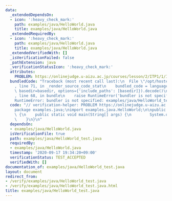 ```yaml
---
data:
  _extendedDependsOn:
  - icon: ':heavy_check_mark:'
    path: examples/java/HelloWorld.java
    title: examples/java/HelloWorld.java
  _extendedRequiredBy:
  - icon: ':heavy_check_mark:'
    path: examples/java/HelloWorld.java
    title: examples/java/HelloWorld.java
  _extendedVerifiedWith: []
  _isVerificationFailed: false
  _pathExtension: java
  _verificationStatusIcon: ':heavy_check_mark:'
  attributes:
    PROBLEM: https://onlinejudge.u-aizu.ac.jp/courses/lesson/2/ITP1/1/ITP1_1_A
  bundledCode: "Traceback (most recent call last):\n  File \"/opt/hostedtoolcache/Python/3.9.4/x64/lib/python3.9/site-packages/onlinejudge_verify/documentation/build.py\"\
    , line 71, in _render_source_code_stat\n    bundled_code = language.bundle(stat.path,\
    \ basedir=basedir, options={'include_paths': [basedir]}).decode()\n  File \"/opt/hostedtoolcache/Python/3.9.4/x64/lib/python3.9/site-packages/onlinejudge_verify/languages/user_defined.py\"\
    , line 68, in bundle\n    raise RuntimeError('bundler is not specified: {}'.format(str(path)))\n\
    RuntimeError: bundler is not specified: examples/java/HelloWorld_test.java\n"
  code: "// verification-helper: PROBLEM https://onlinejudge.u-aizu.ac.jp/courses/lesson/2/ITP1/1/ITP1_1_A\n\
    package examples.java;\nimport examples.java.HelloWorld;\n\npublic class HelloWorld_test\
    \ {\n    public static void main(String[] args) {\n        System.out.println(HelloWorld.getHelloWorld());\n\
    \    }\n}\n"
  dependsOn:
  - examples/java/HelloWorld.java
  isVerificationFile: true
  path: examples/java/HelloWorld_test.java
  requiredBy:
  - examples/java/HelloWorld.java
  timestamp: '2020-09-17 19:34:20+09:00'
  verificationStatus: TEST_ACCEPTED
  verifiedWith: []
documentation_of: examples/java/HelloWorld_test.java
layout: document
redirect_from:
- /verify/examples/java/HelloWorld_test.java
- /verify/examples/java/HelloWorld_test.java.html
title: examples/java/HelloWorld_test.java
---
```

